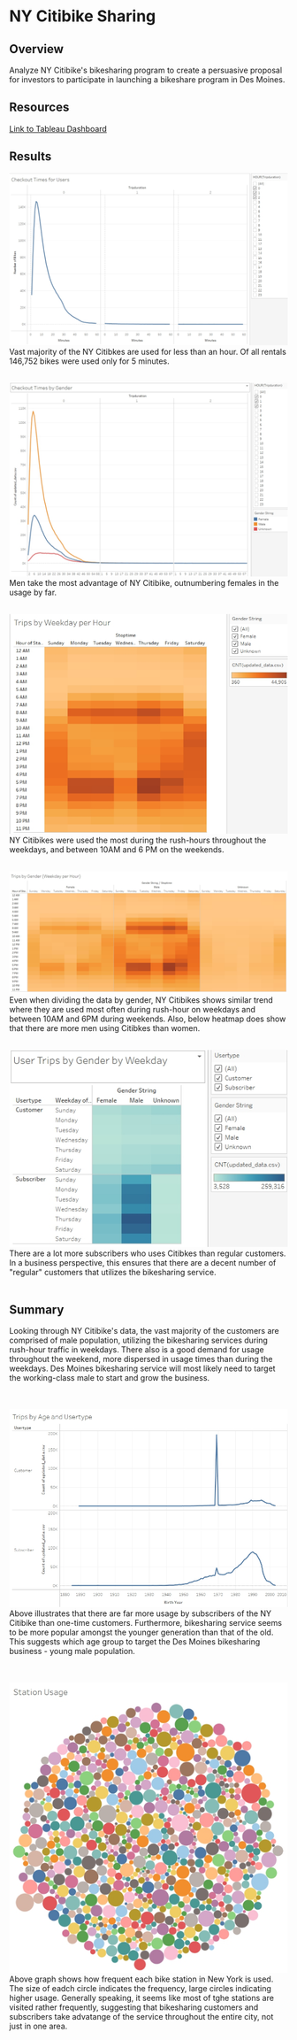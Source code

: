 # NY Citibike Sharing
## Overview
Analyze NY Citibike's bikesharing program to create a persuasive proposal for investors to participate in launching a bikeshare program in Des Moines. <br>

## Resources
[Link to Tableau Dashboard](https://public.tableau.com/app/profile/gahyun.jeong/viz/15-NY_Citibike/NYCitibike?publish=yes)

## Results
![Checkout Time by Users](Resources/Checkout_Time_For_Users.jpg)<br>
Vast majority of the NY Citibkes are used for less than an hour. Of all rentals 146,752 bikes were used only for 5 minutes.<br><br>

![Checkout Time by Gender](Resources/Checkout_Time_By_Gender.jpg)<br>
Men take the most advantage of NY Citibike, outnumbering females in the usage by far.<br><br>

![Trips by weekday per hour](Resources/Trips_By_Weekday_Per_Hour.jpg)<br>
NY Citibikes were used the most during the rush-hours throughout the weekdays, and between 10AM and 6 PM on the weekends.<br><br>

![Trips by Gender](Resources/Trips_By_Gender.jpg)<br>
Even when dividing the data by gender, NY Citibikes shows similar trend where they are used most often during rush-hour on weekdays and between 10AM and 6PM during weekends. Also, below heatmap does show that there are more men using Citibkes than women.<br><br>

![user trips by gender by weekday](Resources/User_Trips_By_Gender_By_Weekday.jpg)<br>
There are a lot more subscribers who uses Citibkes than regular customers. In a business perspective, this ensures that there are a decent number of "regular" customers that utilizes the bikesharing service.<br><br>

## Summary
Looking through NY Citibike's data, the vast majority of the customers are comprised of male population, utilizing the bikesharing services during rush-hour traffic in weekdays. There also is a good demand for usage throughout the weekend, more dispersed in usage times than during the weekdays. Des Moines bikesharing service will most likely need to target the working-class male to start and grow the business.<br><br><br>


![Trips by Age and UserType](Resources/Additional_1.jpg)<br>
Above illustrates that there are far more usage by subscribers of the NY Citibike than one-time customers. Furthermore, bikesharing service seems to be more popular amongst the younger generation than that of the old. This suggests which age group to target the Des Moines bikesharing business - young male population.<br><br><br>


![Station Usage](Resources/Station_usage.jpg)<br>
Above graph shows how frequent each bike station in New York is used. The size of eadch circle indicates the frequency, large circles indicating higher usage. Generally speaking, it seems like most of tghe stations are visited rather frequently, suggesting that bikesharing customers and subscribers take advatange of the service throughout the entire city, not just in one area. 